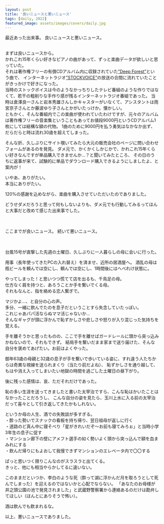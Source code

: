 ```yaml
---
layout: post
title: '良いニュースと悪いニュース'
tags: [daily, 2022]
featured_image: assets/images/covers/daily.jpg
---
```


最近あった出来事。
良いニュースと悪いニュース。
<br>
<br>

まずは良いニュースから。<br>
かれこれ15年くらい好きなピアノの曲があって、ずっと楽曲データが欲しいと思っていた。<br>
それは著作権フリーの有償CDアルバム内に収録されていた[”Deep Forest”](https://shop.r-banana.info/otosozai/product/deep-forest/)という曲で、
インターネットラジオ[”STOCKVOICE”](https://shop.r-banana.info/otosozai/product/deep-forest/)の放送の合間に流れていたことがきっかけで好きになった。<br>
当時のストックボイスは今のようなかっちりしたテレビ番組のような作りではなくて、若干の粗削りな手作り感が残るインターネットラジオ番組であった。
当時は倉澤良一さんと岩本秀雄さんしかキャスターがいなくて、アシスタントは雨宮京子さんとか藤波ゆり子さんとかがいたっけか。懐かしい。<br>
ともかく、そんな番組内でこの楽曲が使われていたわけですが、元々のアルバムは著作権フリーの音楽集ということもあってお値段9000円というCDアルバム1枚にしては結構な額の代物。
1曲のために9000円を払う勇気はなかなか出ず、だらだらと時は流れ30歳を超えてしまった。<br>

そんな折、久しぶりにサイト覗いてみたら大元の販売会社のページに問い合わせフォームがあるのを発見。
ダメ元で、かくかくしかじかで、かれこれ15年くらい好きなんですが単品購入できませんか…？と聞いてみたところ、
その日のうちに返事が来て、試験的に単品でダウンロード購入できるようにしましたよ、と案内が！

いやあ、ありがたい。<br>
本当にありがたい。<br>

120%の感謝を込めながら、楽曲を購入させていただいたのでありました。<br>

どうせダメだろうと思って何もしないよりも、ダメ元でも行動してみるってほんと大事だと改めて感じた出来事でした。<br>
<br>
<br>

ここまでが良いニュース。
続いて悪いニュース。
<br>
<br>
<br>

台風15号が直撃した先週の土曜日、久しぶりに一人暮らしの母に会いに行った。<br>

用事（長年使ってきたPCの入れ替え）を済ませ、近所の居酒屋へ。
酒乱の母は瓶ビールを頼んでは空にし、頼んでは空にし、1時間後にはへべれけ状態に。<br>

やってしまった！と思いつつ慌てて店を出るも、千鳥足の母。<br>
仕方なく肩を持つと、あろうことか手を繋いでくる母。<br>
それもなんと、指を絡める恋人繋ぎで。<br>

マジかよ…、と自分の心の声。<br>
多分、一緒に飲んでたのを息子だということすら失念していたっぽい。<br>
これじゃあパパ活ならぬママ活じゃないか…<br>
そんなギャグが頭に浮かんで恥ずかしさや悲しさや怒りが入り混じった気持ちを覚える。<br>

手を離そうかと思ったものの、ここで手を離せばガードレールに頭から突っ込みかねないので、それもできず。
結局手を繋いだまま家まで送り届けた、そんな自分を褒めてあげたい。お前はよくやった。<br>

御年63歳の母親と32歳の息子が手を繋いで歩いている姿に、すれ違う人たちからは奇異な視線を送られまくり（当たり前だよね）、
恥ずかしさを通り越して、もはや消え入ってしまいたい地獄の時間を過ごした土曜日の昼下がり。<br>

後に残った感情は、哀、ただそれだけであった。<br>

恥の多い生涯を送ってきましたと書いた太宰治ですら、こんな恥はかいたことはなかったことだろうし、
こんな自分の姿を見たら、玉川上水に入る前の太宰治だって喜々として引き返してきたかもしれない。<br>

というか母の人生、酒での失敗談が多すぎる。<br>
・酔った勢いでスナックの看板を持ち帰り、翌日祖母が返しに行く<br>
・道路のど真ん中に寝そべり「星がきれいだぞ～お前も寝てみろぉ」と当時小学3年生の息子に促す<br>
・マンション廊下の壁にアメフト選手の如く勢いよく頭から突っ込んで額を血まみれにする<br>
・飲んだ帰りにもよおして我慢できずマンションのエレベータ内で〇〇する<br>

ぱっと思いつく限りこんなのがスラスラと出てくる。<br>
きっと、他にも相当やらかしてるに違いない。<br>

このままだといつか、李白のような死（酔って湖に浮かんだ月を取ろうとして死んでしまった）を迎えるのではないかと心配でならない。
「あなたのお母様が井之頭公園の池で発見されました」と武蔵野警察署から連絡あるのだけは勘弁してほしい（ほんとにありそうで怖い）。<br>

酒は飲んでも飲まれるな。<br>

以上、悪いニュースでありました。
<br>
<br>
<br>

